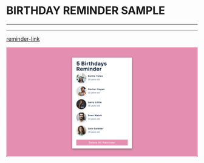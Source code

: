 # BIRTHDAY REMINDER SAMPLE
---
---
[reminder-link](https://birthday-reminder-pied.vercel.app/)

![alt text](img/reminder-photo.png)
